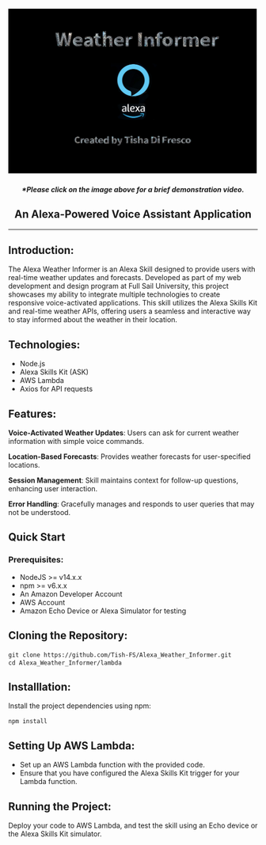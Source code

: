[![Alexa-Powered](./assets/alexa_cover.png)](https://youtu.be/Tz7fY6tI_EY)

<h5 align="center">*Please click on the image above for a brief demonstration video.</h5>

<h2 align="center">An Alexa-Powered Voice Assistant Application</h2>

 <hr>

## Introduction:
The Alexa Weather Informer is an Alexa Skill designed to provide users with real-time weather updates and forecasts. Developed as part of my web development and design program at Full Sail University, this project showcases my ability to integrate multiple technologies to create responsive voice-activated applications. This skill utilizes the Alexa Skills Kit and real-time weather APIs, offering users a seamless and interactive way to stay informed about the weather in their location.

## Technologies:
* Node.js
* Alexa Skills Kit (ASK)
* AWS Lambda
* Axios for API requests

## Features:
**Voice-Activated Weather Updates**: Users can ask for current weather information with simple voice commands.

**Location-Based Forecasts**: Provides weather forecasts for user-specified locations.

**Session Management**: Skill maintains context for follow-up questions, enhancing user interaction.

**Error Handling**: Gracefully manages and responds to user queries that may not be understood.

## Quick Start

### Prerequisites:
* NodeJS >= v14.x.x
* npm >= v6.x.x
* An Amazon Developer Account
* AWS Account
* Amazon Echo Device or Alexa Simulator for testing

## Cloning the Repository:

```
git clone https://github.com/Tish-FS/Alexa_Weather_Informer.git
cd Alexa_Weather_Informer/lambda
```

## Installlation:

Install the project dependencies using npm:
```
npm install
```

## Setting Up AWS Lambda:
* Set up an AWS Lambda function with the provided code.
* Ensure that you have configured the Alexa Skills Kit trigger for your Lambda function.

## Running the Project:
Deploy your code to AWS Lambda, and test the skill using an Echo device or the Alexa Skills Kit simulator.
